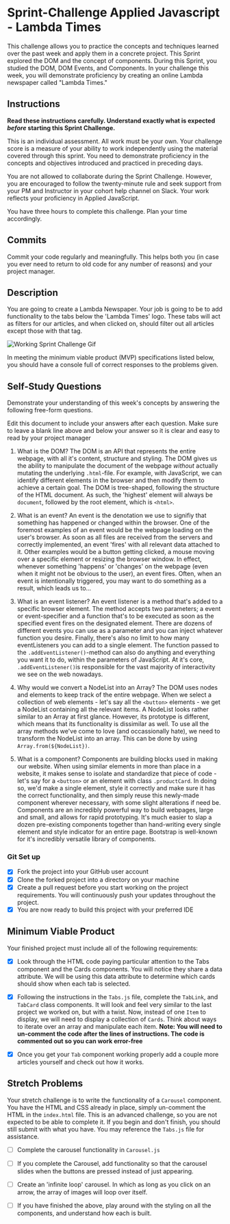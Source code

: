 # Sprint-Challenge Applied Javascript - Lambda Times

This challenge allows you to practice the concepts and techniques learned over the past week and apply them in a concrete project. This Sprint explored the DOM and the concept of components. During this Sprint, you studied the DOM, DOM Events, and Components. In your challenge this week, you will demonstrate proficiency by creating an online Lambda newspaper called "Lambda Times."

## Instructions

**Read these instructions carefully. Understand exactly what is expected _before_ starting this Sprint Challenge.**

This is an individual assessment. All work must be your own. Your challenge score is a measure of your ability to work independently using the material covered through this sprint. You need to demonstrate proficiency in the concepts and objectives introduced and practiced in preceding days.

You are not allowed to collaborate during the Sprint Challenge. However, you are encouraged to follow the twenty-minute rule and seek support from your PM and Instructor in your cohort help channel on Slack. Your work reflects your proficiency in Applied JavaScript.

You have three hours to complete this challenge. Plan your time accordingly.

## Commits

Commit your code regularly and meaningfully. This helps both you (in case you ever need to return to old code for any number of reasons) and your project manager.

## Description

You are going to create a Lambda Newspaper. Your job is going to be to add functionality to the tabs below the 'Lambda Times' logo. These tabs will act as filters for our articles, and when clicked on, should filter out all articles except those with that tag.

![Working Sprint Challenge Gif](./Sprint-Challenge.gif 'Example of working project')

In meeting the minimum viable product (MVP) specifications listed below, you should have a console full of correct responses to the problems given.

## Self-Study Questions

Demonstrate your understanding of this week's concepts by answering the following free-form questions.

Edit this document to include your answers after each question. Make sure to leave a blank line above and below your answer so it is clear and easy to read by your project manager

1. What is the DOM?
The DOM is an API that represents the entire webpage, with all it's content, structure and styling. The DOM gives us the ability to manipulate the document of the webpage _without_ actually mutating the underlying `.html`-file. For example, with JavaScript, we can identify different elements in the browser and then modify them to achieve a certain goal. The DOM is tree-shaped, following the structure of the HTML document. As such, the 'highest' element will always be `document`, followed by the root element, which is `<html>`.

2. What is an event?
An event is the denotation we use to signifiy that something has happened or changed within the browser. One of the foremost examples of an event would be the webpage loading on the user's browser. As soon as all files are received from the servers and correctly implemented, an event 'fires' with all relevant data attached to it. Other examples would be a button getting clicked, a mouse moving over a specific element or resizing the browser window. In effect, whenever something 'happens' or 'changes' on the webpage (even when it might not be obvious to the user), an event fires.
Often, when an event is intentionally triggered, you may want to do something as a result, which leads us to...

3. What is an event listener?
An event listener is a method that's added to a specific browser element. The method accepts two parameters; a event or event-specifier and a function that's to be executed as soon as the specified event fires on the designated element. There are dozens of different events you can use as a parameter and you can inject whatever function you desire. Finally, there's also no limit to how many eventListeners you can add to a single element. The function passed to the `.addEventListener()`-method can also do anything and everything you want it to do, within the parameters of JavaScript. At it's core, `.addEventListener()`is responsible for the vast majority of interactivity we see on the web nowadays.

4. Why would we convert a NodeList into an Array?
The DOM uses nodes and elements to keep track of the entire webpage. When we select a collection of web elements - let's say all the `<button>` elements - we get a NodeList containing all the relevant items. A NodeList looks rather similar to an Array at first glance. However, its prototype is different, which means that its functionality is dissimilar as well. To use all the array methods we've come to love (and occassionally hate), we need to transform the NodeList into an array. This can be done by using `Array.from(${NodeList})`.

5. What is a component?
Components are building blocks used in making our website. When using similar elements in more than place in a website, it makes sense to isolate and standardize that piece of code - let's say for a `<button>` or an element with class `.productCard`. In doing so, we'd make a single element, style it correctly and make sure it has the correct functionality, and then simply reuse this newly-made component wherever necessary, with some slight alterations if need be. Components are an incredibly powerful way to build webpages, large and small, and allows for rapid prototyping. It's much easier to slap a dozen pre-existing components together than hand-writing every single element and style indicator for an entire page. Bootstrap is well-known for it's incredibly versatile library of components.

### Git Set up

* [x] Fork the project into your GitHub user account
* [x] Clone the forked project into a directory on your machine
* [x] Create a pull request before you start working on the project requirements.  You will continuously push your updates throughout the project.
* [x] You are now ready to build this project with your preferred IDE

## Minimum Viable Product

Your finished project must include all of the following requirements:

* [x] Look through the HTML code paying particular attention to the Tabs component and the Cards components. You will notice they share a data attribute. We will be using this data attribute to determine which cards should show when each tab is selected.

* [x] Following the instructions in the `Tabs.js` file, complete the `TabLink`, and `TabCard` class components. It will look and feel very similar to the last project we worked on, but with a twist. Now, instead of one `Item` to display, we will need to display a collection of `Cards`. Think about ways to iterate over an array and manipulate each item.  **Note: You will need to un-comment the code after the lines of instructions.  The code is commented out so you can work error-free**

* [x] Once you get your `Tab` component working properly add a couple more articles yourself and check out how it works.

## Stretch Problems

Your stretch challenge is to write the functionality of a `Carousel` component. You have the HTML and CSS already in place, simply un-comment the HTML in the `index.html` file. This is an advanced challenge, so you are not expected to be able to complete it. If you begin and don't finish, you should still submit with what you have. You may reference the `Tabs.js` file for assistance.

* [ ] Complete the carousel functionality in `Carousel.js`

* [ ] If you complete the Carousel, add functionality so that the carousel slides when the buttons are pressed instead of just appearing.

* [ ] Create an 'infinite loop' carousel. In which as long as you click on an arrow, the array of images will loop over itself.

* [ ] If you have finished the above, play around with the styling on all the components, and understand how each is built.
